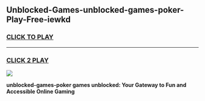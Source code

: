 
## Unblocked-Games-unblocked-games-poker-Play-Free-iewkd
<h3>
<a href="https://premium76.site?title=unblocked-games-poker&ref=23A">CLICK TO PLAY</a></h3>
<hr>

<h3>
<a href="https://premium76.site?title=unblocked-games-poker&ref=23A">CLICK 2 PLAY</a>
  
</h3>

<a href="https://premium76.site?title=unblocked-games-poker&ref=23A"><img src="https://clearcache.store/games.png"></a>


**unblocked-games-poker games unblocked: Your Gateway to Fun and Accessible Online Gaming**
